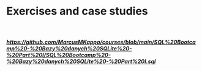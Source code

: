 # Exercises and case studies
&nbsp;
##### https://github.com/MarcusMKappa/courses/blob/main/SQL%20Bootcamp%20-%20Bazy%20danych%20SQLite%20-%20Part%20I/SQL%20Bootcamp%20-%20Bazy%20danych%20SQLite%20-%20Part%20I.sql
